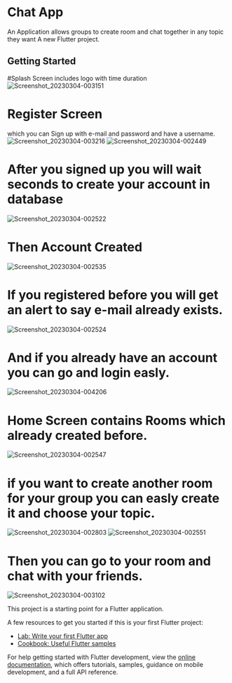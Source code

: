 # Chat App
An Application allows groups to create room and chat together in any topic they want
A new Flutter project.

## Getting Started
#Splash Screen includes logo with time duration
![Screenshot_20230304-003151](https://user-images.githubusercontent.com/74119717/222844867-c8f0ad3b-6b33-4e63-a364-f3940e05818c.jpg)
# Register Screen 
which you can Sign up with e-mail and password and have a username.
![Screenshot_20230304-003216](https://user-images.githubusercontent.com/74119717/222844988-210226c4-0cdc-4e62-bd17-df4844d0db44.jpg)
![Screenshot_20230304-002449](https://user-images.githubusercontent.com/74119717/222845035-e2e08ddd-6887-4508-be07-02d3de12c79b.jpg)
# After you signed up you will wait seconds to create your account in database
![Screenshot_20230304-002522](https://user-images.githubusercontent.com/74119717/222845172-08d1c753-cbdc-4956-a6a4-50a77cf8136d.jpg)
# Then Account Created 
![Screenshot_20230304-002535](https://user-images.githubusercontent.com/74119717/222845193-78efc409-2ee8-4845-a5c1-a62894ebae39.jpg)
# If you registered before you will get an alert to say e-mail already exists.
![Screenshot_20230304-002524](https://user-images.githubusercontent.com/74119717/222845274-5dff25c6-1451-4c71-8f02-3fa040ccaf2a.jpg)
# And if you already have an account you can go and login easly.
![Screenshot_20230304-004206](https://user-images.githubusercontent.com/74119717/222845432-8e7b2220-0145-42ec-9eb2-9fc99f7a40b2.jpg)
# Home Screen contains Rooms which already created before.
![Screenshot_20230304-002547](https://user-images.githubusercontent.com/74119717/222845613-f49fff8e-a419-40f2-8548-d13af361eaaa.jpg)
# if you want to create another room for your group you can easly create it and choose your topic.
![Screenshot_20230304-002803](https://user-images.githubusercontent.com/74119717/222845801-f735bceb-57de-47b1-9138-4c3ca36c36ed.jpg)
![Screenshot_20230304-002551](https://user-images.githubusercontent.com/74119717/222845782-f4102cfb-c262-4dab-98b0-f67c1cfb165b.jpg)
# Then you can go to your room and chat with your friends.
![Screenshot_20230304-003102](https://user-images.githubusercontent.com/74119717/222846196-6f49b4c7-c7c0-4102-ade5-c52a892fc2dc.jpg)






This project is a starting point for a Flutter application.

A few resources to get you started if this is your first Flutter project:

- [Lab: Write your first Flutter app](https://docs.flutter.dev/get-started/codelab)
- [Cookbook: Useful Flutter samples](https://docs.flutter.dev/cookbook)

For help getting started with Flutter development, view the
[online documentation](https://docs.flutter.dev/), which offers tutorials, samples, guidance on
mobile development, and a full API reference.
